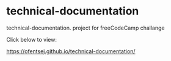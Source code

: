 # technical-documentation
technical-documentation. project for freeCodeCamp challange

Click below to view:

 https://ofentsej.github.io/technical-documentation/
